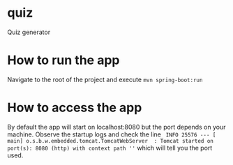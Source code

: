 # quiz
Quiz generator

# How to run the app
Navigate to the root of the project and execute `mvn spring-boot:run`

# How to access the app
By default the app will start on localhost:8080 but the port depends on your machine.
Observe the startup logs and check the line
` INFO 25576 --- [           main] o.s.b.w.embedded.tomcat.TomcatWebServer  : Tomcat started on port(s): 8080 (http) with context path ''` which will tell you the port used.
